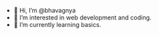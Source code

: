 - 👋 Hi, I’m @bhavagnya
- 👀 I’m interested in web development and coding.
- 🌱 I’m currently learning basics.

<!---
mounikkk/mounikkk is a ✨ special ✨ repository because its `README.md` (this file) appears on your GitHub profile.
You can click the Preview link to take a look at your changes.
--->
